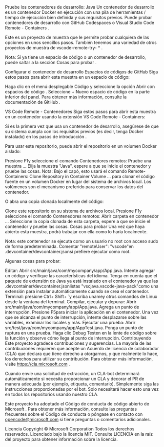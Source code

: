 Pruebe los contenedores de desarrollo: Java
Un contenedor de desarrollo es un contenedor Docker en ejecución con una pila de herramientas / tiempo de ejecución bien definida y sus requisitos previos. Puede probar contenedores de desarrollo con GitHub Codespaces o Visual Studio Code Remote - Containers .

Este es un proyecto de muestra que le permite probar cualquiera de las opciones en unos sencillos pasos. También tenemos una variedad de otros proyectos de muestra de vscode-remote-try- * .

Nota: Si ya tiene un espacio de código o un contenedor de desarrollo, puede saltar a la sección Cosas para probar .

Configurar el contenedor de desarrollo
Espacios de códigos de GitHub
Siga estos pasos para abrir esta muestra en un espacio de código:

Haga clic en el menú desplegable Código y seleccione la opción Abrir con espacios de código .
Seleccione + Nuevo espacio de código en la parte inferior del panel.
Para obtener más información, consulte la documentación de GitHub .

VS Code Remote - Contenedores
Siga estos pasos para abrir esta muestra en un contenedor usando la extensión VS Code Remote - Containers:

Si es la primera vez que usa un contenedor de desarrollo, asegúrese de que su sistema cumpla con los requisitos previos (es decir, tenga Docker instalado) en los pasos de introducción .

Para usar este repositorio, puede abrir el repositorio en un volumen Docker aislado:

Presione F1y seleccione el comando Contenedores remotos: Pruebe una muestra ...
Elija la muestra "Java", espere a que se inicie el contenedor y pruebe las cosas.
Nota: Bajo el capó, esto usará el comando Remote-Containers: Clone Repository in Container Volume ... para clonar el código fuente en un volumen Docker en lugar del sistema de archivos local. Los volúmenes son el mecanismo preferido para conservar los datos del contenedor.

O abra una copia clonada localmente del código:

Clone este repositorio en su sistema de archivos local.
Presione F1y seleccione el comando Contenedores remotos: Abrir carpeta en contenedor ...
Seleccione la copia clonada de esta carpeta, espere a que se inicie el contenedor y pruebe las cosas.
Cosas para probar
Una vez que haya abierto esta muestra, podrá trabajar con ella como lo haría localmente.

Nota: este contenedor se ejecuta como un usuario no root con acceso sudo de forma predeterminada. Comentar "remoteUser": "vscode"en .devcontainer/devcontainer.jsonsi prefiere ejecutar como root.

Algunas cosas para probar:

Editar:
Abrir src/main/java/com/mycompany/app/App.java.
Intente agregar un código y verifique las características del idioma.
Tenga en cuenta que el paquete de extensión de Java ya está instalado en el contenedor ya que las .devcontainer/devcontainer.jsonlistas "vscjava.vscode-java-pack"como una extensión para instalar automáticamente cuando se crea el contenedor.
Terminal: presione Ctrl+ Shift+ `y escriba unamey otros comandos de Linux desde la ventana del terminal.
Compilar, ejecutar y depurar:
Abrir src/main/java/com/mycompany/app/App.java.
Agrega un punto de interrupción.
Presione F5para iniciar la aplicación en el contenedor.
Una vez que se alcanza el punto de interrupción, intente desplazarse sobre las variables, examinar los locales y más.
Ejecutar una prueba:
Abrir src/test/java/com/mycompany/app/AppTest.java.
Ponga un punto de ruptura en una prueba.
Haga clic Debug Testen en la lente de código sobre la función y observe cómo llega al punto de interrupción.
Contribuyendo
Este proyecto agradece contribuciones y sugerencias. La mayoría de las contribuciones requieren que acepte un Acuerdo de licencia de colaborador (CLA) que declara que tiene derecho a otorgarnos, y que realmente lo hace, los derechos para utilizar su contribución. Para obtener más información, visite https://cla.microsoft.com .

Cuando envíe una solicitud de extracción, un CLA-bot determinará automáticamente si necesita proporcionar un CLA y decorar el PR de manera adecuada (por ejemplo, etiqueta, comentario). Simplemente siga las instrucciones proporcionadas por el bot. Solo necesitará hacer esto una vez en todos los repositorios usando nuestro CLA.

Este proyecto ha adoptado el Código de conducta de código abierto de Microsoft . Para obtener más información, consulte las preguntas frecuentes sobre el Código de conducta o póngase en contacto con opencode@microsoft.com si tiene preguntas o comentarios adicionales.

Licencia
Copyright © Microsoft Corporation Todos los derechos reservados.
Licenciado bajo la licencia MIT. Consulte LICENCIA en la raíz del proyecto para obtener información sobre la licencia.
